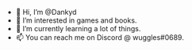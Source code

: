 - 👋 Hi, I’m @Dankyd
- 👀 I’m interested in games and books.
- 🌱 I’m currently learning a lot of things.
- 📫 You can reach me on Discord @ wuggles#0689.

<!---
Dankyd/Dankyd is a ✨ special ✨ repository because its `README.md` (this file) appears on your GitHub profile.
You can click the Preview link to take a look at your changes.
--->

